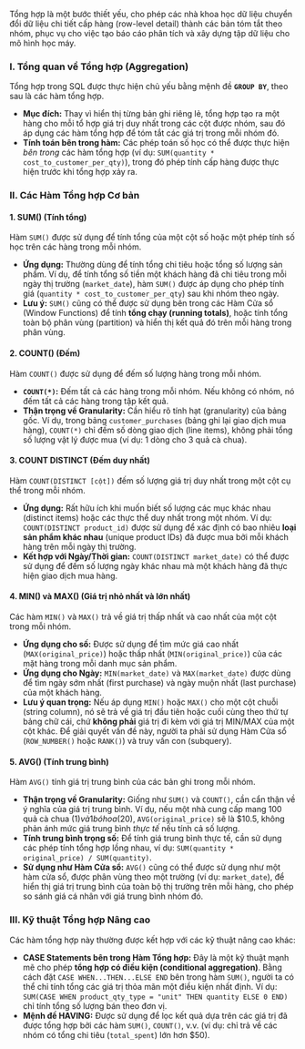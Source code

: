 Tổng hợp là một bước thiết yếu, cho phép các nhà khoa học dữ liệu chuyển đổi dữ liệu chi tiết cấp hàng (row-level detail) thành các bản tóm tắt theo nhóm, phục vụ cho việc tạo báo cáo phân tích và xây dựng tập dữ liệu cho mô hình học máy.

### I. Tổng quan về Tổng hợp (Aggregation)

Tổng hợp trong SQL được thực hiện chủ yếu bằng mệnh đề **`GROUP BY`**, theo sau là các hàm tổng hợp.

*   **Mục đích:** Thay vì hiển thị từng bản ghi riêng lẻ, tổng hợp tạo ra một hàng cho mỗi tổ hợp giá trị duy nhất trong các cột được nhóm, sau đó áp dụng các hàm tổng hợp để tóm tắt các giá trị trong mỗi nhóm đó.
*   **Tính toán bên trong hàm:** Các phép toán số học có thể được thực hiện *bên trong* các hàm tổng hợp (ví dụ: `SUM(quantity * cost_to_customer_per_qty)`), trong đó phép tính cấp hàng được thực hiện trước khi tổng hợp xảy ra.

### II. Các Hàm Tổng hợp Cơ bản

#### 1. SUM() (Tính tổng)

Hàm `SUM()` được sử dụng để tính tổng của một cột số hoặc một phép tính số học trên các hàng trong mỗi nhóm.

*   **Ứng dụng:** Thường dùng để tính tổng chi tiêu hoặc tổng số lượng sản phẩm. Ví dụ, để tính tổng số tiền một khách hàng đã chi tiêu trong mỗi ngày thị trường (`market_date`), hàm `SUM()` được áp dụng cho phép tính giá (`quantity * cost_to_customer_per_qty`) sau khi nhóm theo ngày.
*   **Lưu ý:** `SUM()` cũng có thể được sử dụng bên trong các Hàm Cửa sổ (Window Functions) để tính **tổng chạy (running totals)**, hoặc tính tổng toàn bộ phân vùng (partition) và hiển thị kết quả đó trên mỗi hàng trong phân vùng.

#### 2. COUNT() (Đếm)

Hàm `COUNT()` được sử dụng để đếm số lượng hàng trong mỗi nhóm.

*   **`COUNT(*)`:** Đếm tất cả các hàng trong mỗi nhóm. Nếu không có nhóm, nó đếm tất cả các hàng trong tập kết quả.
*   **Thận trọng về Granularity:** Cần hiểu rõ tính hạt (granularity) của bảng gốc. Ví dụ, trong bảng `customer_purchases` (bảng ghi lại giao dịch mua hàng), `COUNT(*)` chỉ đếm số dòng giao dịch (line items), không phải tổng số lượng vật lý được mua (ví dụ: 1 dòng cho 3 quả cà chua).

#### 3. COUNT DISTINCT (Đếm duy nhất)

Hàm `COUNT(DISTINCT [cột])` đếm số lượng giá trị duy nhất trong một cột cụ thể trong mỗi nhóm.

*   **Ứng dụng:** Rất hữu ích khi muốn biết số lượng các mục khác nhau (distinct items) hoặc các thực thể duy nhất trong một nhóm. Ví dụ: `COUNT(DISTINCT product_id)` được sử dụng để xác định có bao nhiêu **loại sản phẩm khác nhau** (unique product IDs) đã được mua bởi mỗi khách hàng trên mỗi ngày thị trường.
*   **Kết hợp với Ngày/Thời gian:** `COUNT(DISTINCT market_date)` có thể được sử dụng để đếm số lượng ngày khác nhau mà một khách hàng đã thực hiện giao dịch mua hàng.

#### 4. MIN() và MAX() (Giá trị nhỏ nhất và lớn nhất)

Các hàm `MIN()` và `MAX()` trả về giá trị thấp nhất và cao nhất của một cột trong mỗi nhóm.

*   **Ứng dụng cho số:** Được sử dụng để tìm mức giá cao nhất (`MAX(original_price)`) hoặc thấp nhất (`MIN(original_price)`) của các mặt hàng trong mỗi danh mục sản phẩm.
*   **Ứng dụng cho Ngày:** `MIN(market_date)` và `MAX(market_date)` được dùng để tìm ngày sớm nhất (first purchase) và ngày muộn nhất (last purchase) của một khách hàng.
*   **Lưu ý quan trọng:** Nếu áp dụng `MIN()` hoặc `MAX()` cho một cột chuỗi (string column), nó sẽ trả về giá trị đầu tiên hoặc cuối cùng theo thứ tự bảng chữ cái, chứ **không phải** giá trị đi kèm với giá trị MIN/MAX của một cột khác. Để giải quyết vấn đề này, người ta phải sử dụng Hàm Cửa sổ (`ROW_NUMBER()` hoặc `RANK()`) và truy vấn con (subquery).

#### 5. AVG() (Tính trung bình)

Hàm `AVG()` tính giá trị trung bình của các bản ghi trong mỗi nhóm.

*   **Thận trọng về Granularity:** Giống như `SUM()` và `COUNT()`, cần cẩn thận về ý nghĩa của giá trị trung bình. Ví dụ, nếu một nhà cung cấp mang 100 quả cà chua ($1) và 1 bó hoa ($20), `AVG(original_price)` sẽ là $10.5, không phản ánh mức giá trung bình *thực tế* nếu tính cả số lượng.
*   **Tính trung bình trọng số:** Để tính giá trung bình thực tế, cần sử dụng các phép tính tổng hợp lồng nhau, ví dụ: `SUM(quantity * original_price) / SUM(quantity)`.
*   **Sử dụng như Hàm Cửa sổ:** `AVG()` cũng có thể được sử dụng như một hàm cửa sổ, được phân vùng theo một trường (ví dụ: `market_date`), để hiển thị giá trị trung bình của toàn bộ thị trường trên mỗi hàng, cho phép so sánh giá cá nhân với giá trung bình nhóm đó.

### III. Kỹ thuật Tổng hợp Nâng cao

Các hàm tổng hợp này thường được kết hợp với các kỹ thuật nâng cao khác:

*   **CASE Statements bên trong Hàm Tổng hợp:** Đây là một kỹ thuật mạnh mẽ cho phép **tổng hợp có điều kiện (conditional aggregation)**. Bằng cách đặt `CASE WHEN...THEN...ELSE END` bên trong hàm `SUM()`, người ta có thể chỉ tính tổng các giá trị thỏa mãn một điều kiện nhất định. Ví dụ: `SUM(CASE WHEN product_qty_type = "unit" THEN quantity ELSE 0 END)` chỉ tính tổng số lượng bán theo đơn vị.
*   **Mệnh đề HAVING:** Được sử dụng để lọc kết quả dựa trên các giá trị đã được tổng hợp bởi các hàm `SUM()`, `COUNT()`, v.v. (ví dụ: chỉ trả về các nhóm có tổng chi tiêu (`total_spent`) lớn hơn $50).